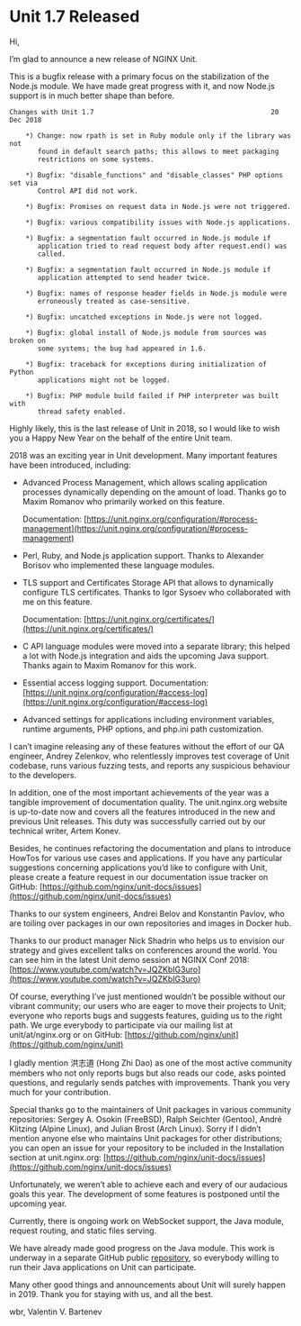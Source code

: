 # Unit 1.7 Released

Hi,

I’m glad to announce a new release of NGINX Unit.

This is a bugfix release with a primary focus on the stabilization of
the Node.js module.  We have made great progress with it, and now Node.js
support is in much better shape than before.

```none
Changes with Unit 1.7                                            20 Dec 2018

    *) Change: now rpath is set in Ruby module only if the library was not
       found in default search paths; this allows to meet packaging
       restrictions on some systems.

    *) Bugfix: "disable_functions" and "disable_classes" PHP options set via
       Control API did not work.

    *) Bugfix: Promises on request data in Node.js were not triggered.

    *) Bugfix: various compatibility issues with Node.js applications.

    *) Bugfix: a segmentation fault occurred in Node.js module if
       application tried to read request body after request.end() was
       called.

    *) Bugfix: a segmentation fault occurred in Node.js module if
       application attempted to send header twice.

    *) Bugfix: names of response header fields in Node.js module were
       erroneously treated as case-sensitive.

    *) Bugfix: uncatched exceptions in Node.js were not logged.

    *) Bugfix: global install of Node.js module from sources was broken on
       some systems; the bug had appeared in 1.6.

    *) Bugfix: traceback for exceptions during initialization of Python
       applications might not be logged.

    *) Bugfix: PHP module build failed if PHP interpreter was built with
       thread safety enabled.
```

Highly likely, this is the last release of Unit in 2018, so I would like to
wish you a Happy New Year on the behalf of the entire Unit team.

2018 was an exciting year in Unit development.  Many important features have
been introduced, including:

- Advanced Process Management, which allows scaling application processes
  dynamically depending on the amount of load.  Thanks go to Maxim Romanov
  who primarily worked on this feature.

  Documentation: [https://unit.nginx.org/configuration/#process-management](https://unit.nginx.org/configuration/#process-management)
- Perl, Ruby, and Node.js application support.  Thanks to Alexander Borisov
  who implemented these language modules.
- TLS support and Certificates Storage API that allows to dynamically
  configure TLS certificates.  Thanks to Igor Sysoev who collaborated with
  me on this feature.

  Documentation: [https://unit.nginx.org/certificates/](https://unit.nginx.org/certificates/)
- C API language modules were moved into a separate library; this helped a lot
  with Node.js integration and aids the upcoming Java support.  Thanks again
  to Maxim Romanov for this work.
- Essential access logging support.
  Documentation: [https://unit.nginx.org/configuration/#access-log](https://unit.nginx.org/configuration/#access-log)
- Advanced settings for applications including environment variables, runtime
  arguments, PHP options, and php.ini path customization.

I can’t imagine releasing any of these features without the effort of our QA
engineer, Andrey Zelenkov, who relentlessly improves test coverage of Unit
codebase, runs various fuzzing tests, and reports any suspicious behaviour
to the developers.

In addition, one of the most important achievements of the year was a tangible
improvement of documentation quality.  The unit.nginx.org website is up-to-date
now and covers all the features introduced in the new and previous Unit
releases.  This duty was successfully carried out by our technical writer,
Artem Konev.

Besides, he continues refactoring the documentation and plans to introduce
HowTos for various use cases and applications.  If you have any particular
suggestions concerning applications you’d like to configure with Unit,
please create a feature request in our documentation issue tracker on GitHub:
[https://github.com/nginx/unit-docs/issues](https://github.com/nginx/unit-docs/issues)

Thanks to our system engineers, Andrei Belov and Konstantin Pavlov, who are
toiling over packages in our own repositories and images in Docker hub.

Thanks to our product manager Nick Shadrin who helps us to envision our
strategy and gives excellent talks on conferences around the world.
You can see him in the latest Unit demo session at NGINX Conf 2018:
[https://www.youtube.com/watch?v=JQZKbIG3uro](https://www.youtube.com/watch?v=JQZKbIG3uro)

Of course, everything I’ve just mentioned wouldn’t be possible without our
vibrant community; our users who are eager to move their projects to Unit;
everyone who reports bugs and suggests features, guiding us to the right path.
We urge everybody to participate via our mailing list at unit/at/nginx.org or
on GitHub: [https://github.com/nginx/unit](https://github.com/nginx/unit)

I gladly mention 洪志道 (Hong Zhi Dao) as one of the most active community
members who not only reports bugs but also reads our code, asks pointed
questions, and regularly sends patches with improvements.  Thank you very much
for your contribution.

Special thanks go to the maintainers of Unit packages in various community
repositories: Sergey A. Osokin (FreeBSD), Ralph Seichter (Gentoo), André
Klitzing (Alpine Linux), and Julian Brost (Arch Linux).  Sorry if I didn’t
mention anyone else who maintains Unit packages for other distributions; you
can open an issue for your repository to be included in the Installation
section at unit.nginx.org: [https://github.com/nginx/unit-docs/issues](https://github.com/nginx/unit-docs/issues)

Unfortunately, we weren’t able to achieve each and every of our audacious
goals this year.  The development of some features is postponed until
the upcoming year.

Currently, there is ongoing work on WebSocket support, the Java module,
request routing, and static files serving.

We have already made good progress on the Java module.  This work is underway
in a separate GitHub public [repository](https://github.com/mar0x/unit), so
everybody willing to run their Java applications on Unit can participate.

Many other good things and announcements about Unit will surely happen in 2019.
Thank you for staying with us, and all the best.

wbr, Valentin V. Bartenev
